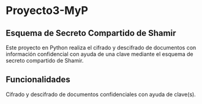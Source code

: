 # Proyecto3-MyP

## Esquema de Secreto Compartido de Shamir 
Este proyecto en Python realiza el cifrado y descifrado de documentos con información confidencial con ayuda de una clave mediante el esquema de secreto compartido de Shamir.

## Funcionalidades
Cifrado y descifrado de documentos confidenciales con ayuda de clave(s).